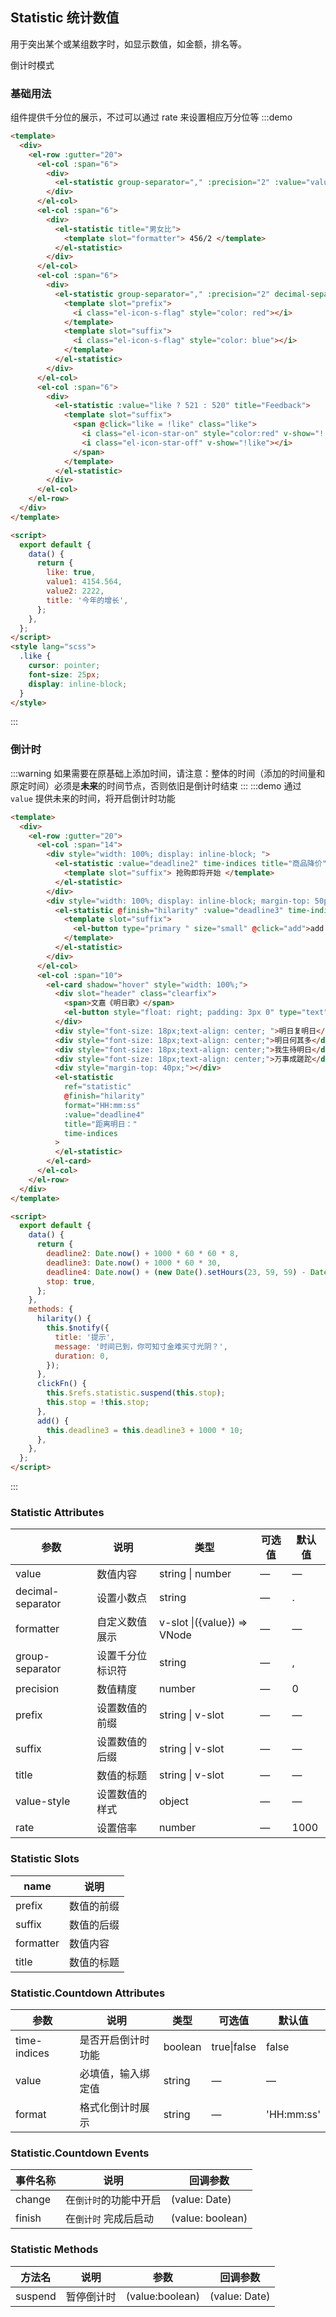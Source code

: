 ## Statistic 统计数值

用于突出某个或某组数字时，如显示数值，如金额，排名等。

倒计时模式

### 基础用法

组件提供千分位的展示，不过可以通过 rate 来设置相应万分位等
:::demo
```html
<template>
  <div>
    <el-row :gutter="20">
      <el-col :span="6">
        <div>
          <el-statistic group-separator="," :precision="2" :value="value2" :title="title"></el-statistic>
        </div>
      </el-col>
      <el-col :span="6">
        <div>
          <el-statistic title="男女比">
            <template slot="formatter"> 456/2 </template>
          </el-statistic>
        </div>
      </el-col>
      <el-col :span="6">
        <div>
          <el-statistic group-separator="," :precision="2" decimal-separator="." :value="value1" :title="title">
            <template slot="prefix">
              <i class="el-icon-s-flag" style="color: red"></i>
            </template>
            <template slot="suffix">
              <i class="el-icon-s-flag" style="color: blue"></i>
            </template>
          </el-statistic>
        </div>
      </el-col>
      <el-col :span="6">
        <div>
          <el-statistic :value="like ? 521 : 520" title="Feedback">
            <template slot="suffix">
              <span @click="like = !like" class="like">
                <i class="el-icon-star-on" style="color:red" v-show="!!like"></i>
                <i class="el-icon-star-off" v-show="!like"></i>
              </span>
            </template>
          </el-statistic>
        </div>
      </el-col>
    </el-row>
  </div>
</template>

<script>
  export default {
    data() {
      return {
        like: true,
        value1: 4154.564,
        value2: 2222,
        title: '今年的增长',
      };
    },
  };
</script>
<style lang="scss">
  .like {
    cursor: pointer;
    font-size: 25px;
    display: inline-block;
  }
</style>
```
:::

### 倒计时

:::warning
如果需要在原基础上添加时间，请注意：整体的时间（添加的时间量和原定时间）必须是**未来**的时间节点，否则依旧是倒计时结束
:::
:::demo 通过 `value` 提供未来的时间，将开启倒计时功能
```html
<template>
  <div>
    <el-row :gutter="20">
      <el-col :span="14">
        <div style="width: 100%; display: inline-block; ">
          <el-statistic :value="deadline2" time-indices title="商品降价">
            <template slot="suffix"> 抢购即将开始 </template>
          </el-statistic>
        </div>
        <div style="width: 100%; display: inline-block; margin-top: 50px; ">
          <el-statistic @finish="hilarity" :value="deadline3" time-indices title="添加时间">
            <template slot="suffix">
              <el-button type="primary " size="small" @click="add">add 10 second</el-button>
            </template>
          </el-statistic>
        </div>
      </el-col>
      <el-col :span="10">
        <el-card shadow="hover" style="width: 100%;">
          <div slot="header" class="clearfix">
            <span>文嘉《明日歌》</span>
            <el-button style="float: right; padding: 3px 0" type="text" @click="clickFn">暂停</el-button>
          </div>
          <div style="font-size: 18px;text-align: center; ">明日复明日</div>
          <div style="font-size: 18px;text-align: center;">明日何其多</div>
          <div style="font-size: 18px;text-align: center;">我生待明日</div>
          <div style="font-size: 18px;text-align: center;">万事成蹉跎</div>
          <div style="margin-top: 40px;"></div>
          <el-statistic
            ref="statistic"
            @finish="hilarity"
            format="HH:mm:ss"
            :value="deadline4"
            title="距离明日："
            time-indices
          >
          </el-statistic>
        </el-card>
      </el-col>
    </el-row>
  </div>
</template>

<script>
  export default {
    data() {
      return {
        deadline2: Date.now() + 1000 * 60 * 60 * 8,
        deadline3: Date.now() + 1000 * 60 * 30,
        deadline4: Date.now() + (new Date().setHours(23, 59, 59) - Date.now()),
        stop: true,
      };
    },
    methods: {
      hilarity() {
        this.$notify({
          title: '提示',
          message: '时间已到，你可知寸金难买寸光阴？',
          duration: 0,
        });
      },
      clickFn() {
        this.$refs.statistic.suspend(this.stop);
        this.stop = !this.stop;
      },
      add() {
        this.deadline3 = this.deadline3 + 1000 * 10;
      },
    },
  };
</script>
```
:::

### Statistic Attributes

| 参数              | 说明             | 类型                        | 可选值 | 默认值 |
| ----------------- | ---------------- | --------------------------- | ------ | ------ |
| value             | 数值内容         | string \| number            | —      | —      |
| decimal-separator | 设置小数点       | string                      | —      | .      |
| formatter         | 自定义数值展示   | v-slot \|({value}) => VNode | —      | —      |
| group-separator   | 设置千分位标识符 | string                      | —      | ,      |
| precision         | 数值精度         | number                      | —      | 0      |
| prefix            | 设置数值的前缀   | string \| v-slot            | —      | —      |
| suffix            | 设置数值的后缀   | string \| v-slot            | —      | —      |
| title             | 数值的标题       | string \| v-slot            | —      | —      |
| value-style       | 设置数值的样式   | object                      | —      | —      |
| rate              | 设置倍率         | number                      | —      | 1000   |

### Statistic Slots

| name      | 说明       |
| --------- | ---------- |
| prefix    | 数值的前缀 |
| suffix    | 数值的后缀 |
| formatter | 数值内容   |
| title     | 数值的标题 |

### Statistic.Countdown Attributes

| 参数         | 说明               | 类型    | 可选值      | 默认值     |
| ------------ | ------------------ | ------- | ----------- | ---------- |
| time-indices | 是否开启倒计时功能 | boolean | true\|false | false      |
| value        | 必填值，输入绑定值 | string  | —           | —          |
| format       | 格式化倒计时展示   | string  | —           | 'HH:mm:ss' |

### Statistic.Countdown Events

| 事件名称 | 说明                   | 回调参数         |
| -------- | ---------------------- | ---------------- |
| change   | 在`倒计时`的功能中开启 | (value: Date)    |
| finish   | 在`倒计时` 完成后启动  | (value: boolean) |

### Statistic Methods

| 方法名  | 说明       | 参数            | 回调参数      |
| ------- | ---------- | --------------- | ------------- |
| suspend | 暂停倒计时 | (value:boolean) | (value: Date) |
